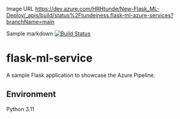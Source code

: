 
Image URL
https://dev.azure.com/HRHtunde/New-Flask_ML-Deploy/_apis/build/status%2Ftundeiness.flask-ml-azure-services?branchName=main

Sample markdown
[![Build Status](https://dev.azure.com/HRHtunde/New-Flask_ML-Deploy/_apis/build/status%2Ftundeiness.flask-ml-azure-services?branchName=main)](https://dev.azure.com/HRHtunde/New-Flask_ML-Deploy/_build/latest?definitionId=4&branchName=main)


# flask-ml-service
A sample Flask application to showcase the Azure Pipeline.

## Environment
Python 3.11
